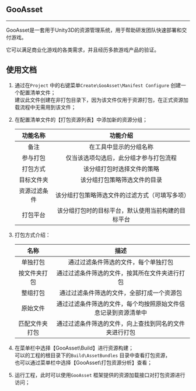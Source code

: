 ## GooAsset
---
GooAsset是一套用于Unity3D的资源管理系统，用于帮助研发团队快速部署和交付游戏。

它可以满足商业化游戏的各类需求，并且经历多款游戏产品的验证。  

## 使用文档

1. 通过在`Project` 中的右键菜单`Create\GooAsset\Manifest Configure` 创建一个配置清单文件；  
   建议此文件创建在非打包目录下，因为该文件仅用于资源打包，在正式资源加载流程中无需用到该文件；  
1. 在配置清单文件的【打包资源列表】中添加新的资源分组；  
   
   |功能名称|功能介绍|
   |:-----:|:-----:|
   |备注|在工具中显示的分组名称|
   |参与打包|仅当该选项勾选后，此分组才参与打包流程|
   |打包方式|该分组打包时选择文件的策略|
   |目标文件夹|该分组打包策略筛选文件的目录|
   |资源过滤条件|该分组打包策略筛选文件的过滤方式（可填写多项）|
   |打包平台|该分组打包时的目标平台，默认使用当前构建的目标平台|

1. 打包方式介绍：  

   |名称|描述|
   |:--:|:--:|
   |单独打包|通过过滤条件筛选的文件，每个单独打包|
   |按文件夹打包|通过过滤条件筛选的文件，按其所在文件夹进行打包|
   |整组打包|通过过滤条件筛选的文件，全部打成一个资源包|
   |原始文件|通过过滤条件筛选的文件，每个均按照原始文件信息记录到资源清单中|
   |匹配文件夹打包|通过过滤条件筛选的文件，向上查找到同名的文件夹进行打包|

1. 在菜单栏中选择【GooAsset\Build】进行资源构建；  
   可以的工程的根目录下的`Build\AssetBundles` 目录中查看打包资源，  
   也可以通过菜单栏中选择【GooAsset\打包资源分析】查看；  
1. 运行工程，此时可以使用`GooAsset` 框架提供的资源加载接口对打包资源进行访问；  


